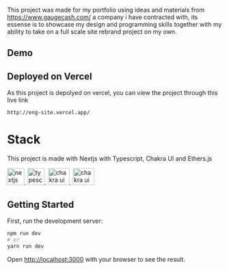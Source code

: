 This project was made for my portfolio using ideas and materials from https://www.gaugecash.com/ a company i have contracted with, its essense is to showcase my design and programming skills together with my ability to take on a full scale site rebrand project on my own.


## Demo


## Deployed on Vercel
As this project is depolyed on vercel, you can view the project through this live link

```
http://eng-site.vercel.app/
```

# Stack
This project is made with Nextjs with Typescript, Chakra UI and Ethers.js
<br>

<img src="https://seeklogo.com/images/N/next-js-logo-8FCFF51DD2-seeklogo.com.png" alt="nextjs" width='40' height='40'>.   <img src='https://cdn.worldvectorlogo.com/logos/typescript.svg' alt='typescript' width='40' height='40'>.    <img src='https://pbs.twimg.com/profile_images/1244925541448286208/rzylUjaf_400x400.jpg' alt='chakra ui' width='50' height='40'>.    <img src='https://seeklogo.com/images/E/ethers-logo-D5B86204D8-seeklogo.com.png' alt='chakra ui' width='50' height='40'>

## Getting Started

First, run the development server:

```bash
npm run dev
# or
yarn run dev
```

Open [http://localhost:3000](http://localhost:3000) with your browser to see the result.


